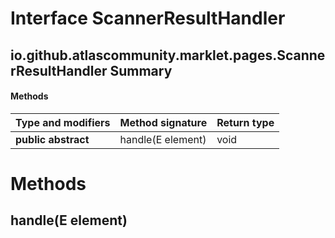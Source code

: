 Interface ScannerResultHandler
==============================


io.github.atlascommunity.marklet.pages.ScannerResultHandler Summary
-------
#### Methods
| Type and modifiers  | Method signature  | Return type |
| ------------------- | ----------------- | ----------- |
| **public abstract** | handle(E element) | void        |

Methods
=======
handle(E element)
-----------------


